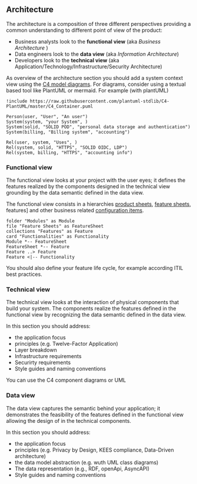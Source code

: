 
## Architecture
The architecture is a composition of  three different perspectives providing a common understanding to different point of view of the product:
- Business analysts look to the **functional view** (aka _Business Architecture_ )
- Data engineers look to the **data view** (aka _Information Architecture_)
- Developers look to the **technical  view** (aka Application/Technology/Infrastructure/Security Architecture)

As overview  of the architecture section you should add a system context view using the [C4 model diagrams](https://c4model.com/). For diagrams,  consider using a textual based tool like PlantUML or mermaid. For example (with plantUML)

```plantuml
!include https://raw.githubusercontent.com/plantuml-stdlib/C4-PlantUML/master/C4_Container.puml

Person(user, "User", "An user")
System(system, "your System", ) 
System(solid, "SOLID POD", "personal data storage and authentication")
System(billing, "Billing system", "accounting")

Rel(user, system, "Uses", )
Rel(system, solid, "HTTPS", "SOLID OIDC, LDP")
Rel(system, billing, "HTTPS", "accounting info")
```


### Functional view
The functional view looks at your project with the user eyes; it defines the features realized by the components designed in the technical view grounding by the data semantic defined in the data view.

The functional view  consists in a hierarchies [product sheets](https://w3id.org/itsmo#ProductSheet), [feature sheets](https://w3id.org/itsmo#FeatureSheet), features] and other business related [configuration items](https://w3id.org/itsmo#ProductSheet).

```plantuml
folder "Modules" as Module
file "Feature Sheets" as FeatureSheet
collections "Features" as Feature
card "Functionalities" as Functionality
Module *-- FeatureSheet
FeatureSheet *-- Feature
Feature ..> Feature
Feature <|-- Functionality
```

You should also define  your feature life cycle, for example according ITIL best practices.


### Technical view
The technical view looks at the interaction of physical components that build your system. The components realize the features defined in the functional view by recognizing the data semantic defined in the data view.

In this section you should address:
- the application focus
- principles (e.g. Twelve-Factor Application)
- Layer breakdown
- Infrastructure requirements
- Securirty requirements
- Style guides and naming conventions

You can use the C4 component diagrams or UML


### Data view
The data view captures the semantic behind your application; it demonstrates the feasibility of the features defined in the functional view allowing the design of in the technical components.

In this section you should address:
- the application focus
- principles (e.g. Privacy by Design, KEES compliance, Data-Driven architecture)
- the data model abstraction (e.g. wuth UML class diagrams)
- The data representation (e.g., RDF, openApi, AsyncAPI)
- Style guides and naming conventions
